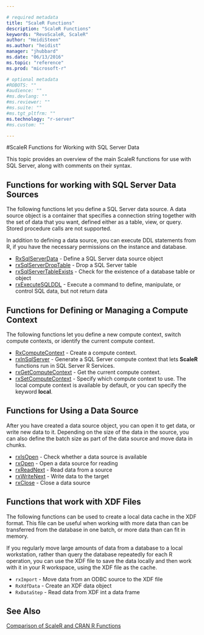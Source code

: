 ```yaml
---

# required metadata
title: "ScaleR Functions"
description: "ScaleR Functions"
keywords: "RevoScaleR, ScaleR"
author: "HeidiSteen"
ms.author: "heidist"
manager: "jhubbard"
ms.date: "06/13/2016"
ms.topic: "reference"
ms.prod: "microsoft-r"

# optional metadata
#ROBOTS: ""
#audience: ""
#ms.devlang: ""
#ms.reviewer: ""
#ms.suite: ""
#ms.tgt_pltfrm: ""
ms.technology: "r-server"
#ms.custom: ""

---
```


#ScaleR Functions for Working with SQL Server Data

This topic provides an overview of the main ScaleR functions for use with SQL Server, along with comments on their syntax.


## Functions for working with SQL Server Data Sources
The following functions let you define a SQL Server data source. A data source object is a container that specifies a connection string together with the set of data that you want, defined either as a table, view, or query. Stored procedure calls are not supported.  

In addition to defining a data source, you can execute DDL statements from R, if you have the necessary permissions on the instance and database.
+ [RxSqlServerData](rxsqlserverdata.md) - Define a SQL Server  data source object
+ [rxSqlServerDropTable](rxsqlserverdroptable.md) - Drop a SQL Server  table
+ [rxSqlServerTableExists](rxsqlserverdroptable.md) - Check for the existence of a database table or object
+ [rxExecuteSQLDDL](rxexecutesqlddl.md) - Execute a command to define, manipulate, or control SQL data, but not return data  

## Functions for Defining or Managing a Compute Context
The following functions let you define a new compute context, switch compute contexts, or identify the current compute context.
+ [RxComputeContext](rxcomputecontext.md) - Create a compute context.
+ [rxInSqlServer](rxinsqlserver.md) - Generate a SQL Server compute context that lets **ScaleR** functions run in SQL Server R Services.
+ [rxGetComputeContext](rxsetcomputecontext.md) - Get the current compute context.
+ [rxSetComputeContext](rxsetcomputecontext.md) - Specify which compute context to use. The local compute context is available by default, or you can specify the keyword **local**.

## Functions for Using a Data Source
After you have created a data source object, you can open it to get data, or write new data to it. Depending on the size of the data in the source, you can also define the batch size as part of the data source and move data in chunks.
+ [rxIsOpen](rxopen-methods.md) - Check whether a data source is available
+ [rxOpen](rxopen-methods.md) - Open a data source for reading
+ [rxReadNext](rxopen-methods.md) - Read data from a source
+ [rxWriteNext](rxopen-methods.md) - Write data to the target
+ [rxClose](rxopen-methods.md) - Close a data source


## Functions that work with XDF Files
The following functions can be used to create a local data cache in the XDF format. This file can be useful when working with more data than can be transferred from the database in one batch, or more data than can fit in memory.

If you regularly move large amounts of data from a database to a local workstation, rather than query the database repeatedly for each R operation, you can use the XDF file to save the data locally and then work with it in your R workspace, using the XDF file as the cache.

+ `rxImport` - Move data from an ODBC source to the XDF file
+ `RxXdfData` - Create an XDF data object
+ `RxDataStep` - Read data from XDF int a data frame

## See Also
[Comparison of ScaleR and CRAN R Functions](revoscaler-compared-to-base-r.md)
